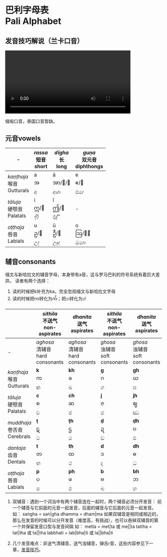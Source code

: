 # 巴利字母表<br>Pali Alphabet
## 发音技巧解说（兰卡口音）
<video controls="controls" style="width: 80%;">
  <source src="https://djt-res.fzcl.org.cn/jly/video/发音技巧点拨.webm" type="video/mp4" ></source>
  Video not playing? <a href="https://djt-res.fzcl.org.cn/jly/video/发音技巧点拨.webm">Download file</a> instead.
</video>

缅甸口音，泰国口音暂缺。

## 元音vowels
|-|*rassa*<br>短音<br>short|*dīgha*<br>长<br>long|*guṇa*<br>双元音<br>diphthongs|
|-|-|-|-|
|*kaṇṭhaja*<br>喉音<br>Gutturals|a<br>အ<br>අ|ā<br>အာ/ာ/ါ<br>ආ/ා|e<br>ဧ/ေ<br>එ/ෙ|
|*tāluja*<br>硬颚音<br>Palatals|i<br>ဣ/ိ<br>ඉ/ි|ī<br>ဤ/ီ<br>ඊ/ ී|-|
|*oṭṭhaja*<br>唇音<br>Labials|u<br>ဥ/ု<br>උ/ු|ū<br>ဦ/ူ<br>ඌ/ූ|o<br>ဩ/ော<br>ඔ/ො|

## 辅音consonants
缅文与新哈拉文的辅音字母，本身带有a音，这与罗马巴利的符号系统有着巨大差异。
读者有两个选择：
1. 读的时候把k补充为ka，完全忽视缅文与新哈拉文字母
2. 读的时候把က转化为က်；把ක转化为ක්

||*sithila*<br>不送气<br>non-aspirates|*dhanita*<br>送气<br>aspirates|*sithila*<br>不送气<br>non-aspirates|*dhanita*<br>送气<br>aspirates|*vagganta*<br>鼻音<br>nasals||咝音<br>Sibilant|
|-|-|-|-|-|-|-|-|
|-|*aghosa*<br>清辅音<br>hard consonants|*aghosa*<br>清辅音<br>hard consonants|*ghosa*<br>浊辅音<br>soft consonants|*ghosa*<br>浊辅音<br>soft consonants|*ghosa*<br>浊辅音<br>soft consonants|*ghosa*<br>浊辅音<br>soft consonants|*aghosa*<br>清辅音<br>hard consonants|
|*kaṇṭhaja*<br>喉音<br>Gutturals|**k**<br>က<br>ක|**kh**<br>ခ<br>ඛ|**g**<br>ဂ<br>ග|**gh**<br>ဃ<br>ඝ|**ṅ**<br>င<br>ඞ|**h**<br>ဟ<br>හ||
|*tāluja*<br>硬颚音<br>Palatals|**c**<br>စ<br>ච|**ch**<br>ဆ<br>ඡ|**j**<br>ဇ<br>ජ|**jh**<br>ဈ<br>ඣ|**ñ**<br>ဉ<br>ඤ|**y**<br>ယ<br>ය||
|*muddhaja*<br>卷舌音<br>Cerebrals|**ṭ**<br>ဋ<br>ට|**ṭh**<br>ဌ<br>ඨ|**ḍ**<br>ဍ<br>ඩ|**ḍh**<br>ဎ<br>ඪ|**ṇ**<br>ဏ<br>ණ|**r/ḷ**<br>ရ/ဠ<br>ර/ළ||
|*dantaja*<br>齿音<br>Dentals|**t**<br>တ<br>ත|**th**<br>ထ<br>ථ|**d**<br>ဒ<br>ද|**dh**<br>ဓ<br>ධ|**n**<br>န<br>න|**l**<br>လ<br>ල|**s**<br>သ<br>ස|
|*oṭṭhaja*<br>唇音<br>Labials|**p**<br>ပ<br>ප|**ph**<br>ဖ<br>ඵ|**b**<br>ဗ<br>බ|**bh**<br>ဘ<br>භ|**m**<br>မ<br>ම|**v**<br>ဝ<br>ව||

1. 双辅音：遇到一个词当中有两个辅音连在一起时，两个辅音必须分开发音：
前一个辅音与它前面的元音一起发音，后面的辅音与它后面的元音一起发音。
如：
saṅgha = saṅ|gha
dhamma = dham|ma
如果双辅音是相同或相近的，那么在发音的时候可以分开发音（难度高，有挑战），也可以吞掉双辅音的第一个并保留发音口型与发音间隔
如：
metta = met|ta 或 me||ta
tattha = tat|tha 或 ta||tha
labbhati = lab|bha|ti 或 la||bha|ti

1. 几个发音难点：非送气清辅音，送气浊辅音，弹舌r音，这些内容参见下一章，[发音技巧](../pronounciation/rule.md)。